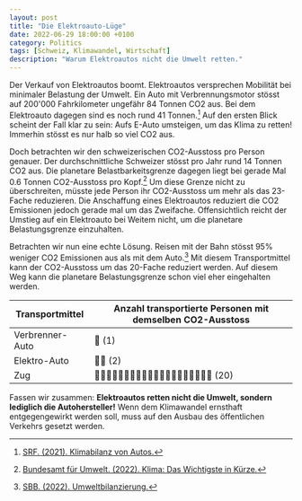 ```yaml
---
layout: post
title: "Die Elektroauto-Lüge"
date: 2022-06-29 18:00:00 +0100
category: Politics
tags: [Schweiz, Klimawandel, Wirtschaft]
description: "Warum Elektroautos nicht die Umwelt retten."
---
```


Der Verkauf von Elektroautos boomt. Elektroautos versprechen Mobilität bei minimaler Belastung der Umwelt. Ein Auto mit Verbrennungsmotor stösst auf 200'000 Fahrkilometer ungefähr 84 Tonnen CO2 aus. Bei dem Elektroauto dagegen sind es noch rund 41 Tonnen.[^1] Auf den ersten Blick scheint der Fall klar zu sein: Aufs E-Auto umsteigen, um das Klima zu retten! Immerhin stösst es nur halb so viel CO2 aus.

Doch betrachten wir den schweizerischen CO2-Ausstoss pro Person genauer. Der durchschnittliche Schweizer stösst pro Jahr rund 14 Tonnen CO2 aus. Die planetare Belastbarkeitsgrenze dagegen liegt bei gerade Mal 0.6 Tonnen CO2-Ausstoss pro Kopf.[^2] Um diese Grenze nicht zu überschreiten, müsste jede Person ihr CO2-Ausstoss um mehr als das 23-Fache reduzieren. Die Anschaffung eines Elektroautos reduziert die CO2 Emissionen jedoch gerade mal um das Zweifache.
Offensichtlich reicht der Umstieg auf ein Elektroauto bei Weitem nicht, um die planetare Belastungsgrenze einzuhalten.

Betrachten wir nun eine echte Lösung. Reisen mit der Bahn stösst 95% weniger CO2 Emissionen aus als mit dem Auto.[^3] Mit diesem Transportmittel kann der CO2-Ausstoss um das 20-Fache reduziert werden. Auf diesem Weg kann die planetare Belastungsgrenze schon viel eher eingehalten werden.

|Transportmittel|Anzahl transportierte Personen mit demselben CO2-Ausstoss|
|---|---|
|Verbrenner-Auto|👤 (1)|
|Elektro-Auto|👤👤 (2)|
|Zug|👤👤👤👤👤👤👤👤👤👤👤👤👤👤👤👤👤👤👤👤 (20)|

Fassen wir zusammen: **Elektroautos retten nicht die Umwelt, sondern lediglich die Autohersteller!** Wenn dem Klimawandel ernsthaft entgegengewirkt werden soll, muss auf den Ausbau des öffentlichen Verkehrs gesetzt werden.

[^1]: [SRF. (2021). Klimabilanz von Autos.](https://www.srf.ch/news/panorama/klimabilanz-von-autos-elektroautos-lassen-hybride-und-verbrenner-locker-stehen)

[^2]: [Bundesamt für Umwelt. (2022). Klima: Das Wichtigste in Kürze.](https://www.bafu.admin.ch/bafu/de/home/themen/klima/inkuerze.html)

[^3]: [SBB. (2022). Umweltbilanzierung.](https://company.sbb.ch/de/ueber-die-sbb/verantwortung/wirtschaft-politik/nachhaltige-mobilitaet/umweltvertraegliche-mobilitaet/umweltbilanzierung.html)